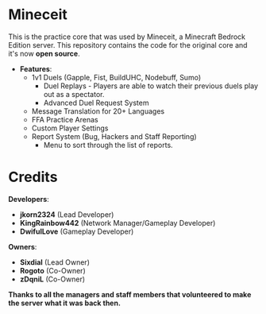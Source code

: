 # Mineceit

This is the practice core that was used by Mineceit, a Minecraft Bedrock Edition server. This repository contains the code for the original core and it's now **open source**.

- **Features**:
	- 1v1 Duels (Gapple, Fist, BuildUHC, Nodebuff, Sumo)
		- Duel Replays - Players are able to watch their previous duels play out as a spectator.
		- Advanced Duel Request System
	- Message Translation for 20+ Languages
	- FFA Practice Arenas
	- Custom Player Settings
	- Report System (Bug, Hackers and Staff Reporting)
		- Menu to sort through the list of reports.

# Credits

**Developers**: 
- **jkorn2324** (Lead Developer)
- **KingRainbow442** (Network Manager/Gameplay Developer)
- **DwifulLove** (Gameplay Developer)

**Owners**:
- **Sixdial** (Lead Owner)
- **Rogoto** (Co-Owner)
- **zDqniL** (Co-Owner)

**Thanks to all the managers and staff members that volunteered to make the server what it was back then.**
